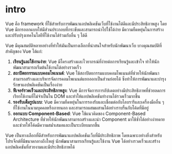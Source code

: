 # intro

Vue คือ framework ที่ใช้สำหรับการพัฒนาแอปพลิเคชันเว็บที่ใช้งานได้ดีและมีประสิทธิภาพสูง โดย Vue มีการออกแบบให้มีส่วนประกอบที่กระชับและสามารถนำไปใช้ได้ง่าย มีความยืดหยุ่นในการสร้างและปรับปรุงเทคโนโลยีที่ใช้งานได้ร่วมกับอื่น ๆ ได้ดี

Vue มีคุณสมบัติหลายอย่างที่ทำให้มันเป็นทางเลือกที่น่าสนใจสำหรับนักพัฒนาเว็บ บางคุณสมบัติที่สำคัญของ Vue ได้แก่:

1. **เรียนรู้และใช้งานง่าย**: Vue มีโครงสร้างและไวยากรณ์ที่ง่ายต่อการเรียนรู้และเข้าใจ ทำให้นักพัฒนาสามารถเริ่มต้นใช้งานได้อย่างรวดเร็ว
2. **สถาปัตยกรรมแบบคอมโพเนนต์**: Vue ใช้สถาปัตยกรรมแบบคอมโพเนนต์ที่ช่วยให้นักพัฒนาสามารถสร้างและบริหารจัดการคอมโพเนนต์แยกออกเป็นส่วนย่อยได้ ซึ่งทำให้การพัฒนาและบำรุงรักษาแอปพลิเคชันเป็นเรื่องง่าย
3. **ฟีเจอร์รวดเร็วและประสิทธิภาพสูง**: Vue มีการจัดการการอัปเดตอย่างมีประสิทธิภาพที่ช่วยลดการเรียกใช้งานที่ไม่จำเป็นใน DOM และทำให้แอปพลิเคชันทำงานได้รวดเร็วมากขึ้น
4. **รองรับเต็มรูปแบบ**: Vue มีความยืดหยุ่นในการรองรับและเชื่อมต่อกับไลบรารีและเครื่องมืออื่น ๆ ที่ใช้งานในนามบุคคลหรือภายนอก และสามารถผสมผสานได้อย่างราบรื่นกับโค้ดที่มีอยู่
5. **ออกแบบ Component-Based**: Vue ใช้แนวคิดของ Component-Based Architecture ที่ช่วยให้นักพัฒนาสามารถสร้างและนำ Component มาใช้ซ้ำได้อย่างง่ายดาย และช่วยให้โค้ดมีความสม่ำเสมอและเป็นระเบียบมากขึ้น

Vue เป็นทางเลือกที่ดีสำหรับการพัฒนาแอปพลิเคชันเว็บที่มีประสิทธิภาพ โดยเฉพาะอย่างยิ่งสำหรับโปรเจ็กต์ที่มีขนาดกลางถึงใหญ่ นักพัฒนาสามารถเรียนรู้และใช้งาน Vue ได้อย่างรวดเร็วและสร้างแอปพลิเคชันที่สวยงามและมีประสิทธิภาพได้
